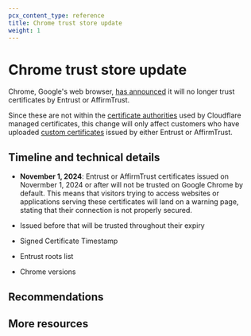 ```yaml
---
pcx_content_type: reference
title: Chrome trust store update
weight: 1
---
```


# Chrome trust store update

Chrome, Google's web browser, [has announced](https://security.googleblog.com/2024/06/sustaining-digital-certificate-security.html) it will no longer trust certificates by Entrust or AffirmTrust.

Since these are not within the [certificate authorities](/ssl/reference/certificate-authorities/) used by Cloudflare managed certificates, this change will only affect customers who have uploaded [custom certificates](/ssl/edge-certificates/custom-certificates/) issued by either Entrust or AffirmTrust.

## Timeline and technical details

* **November 1, 2024**: Entrust or AffirmTrust certificates issued on Novermber 1, 2024 or after will not be trusted on Google Chrome by default. This means that visitors trying to access websites or applications serving these certificates will land on a warning page, stating that their connection is not properly secured.

* Issued before that will be trusted throughout their expiry

* Signed Certificate Timestamp

* Entrust roots list

* Chrome versions

## Recommendations

## More resources